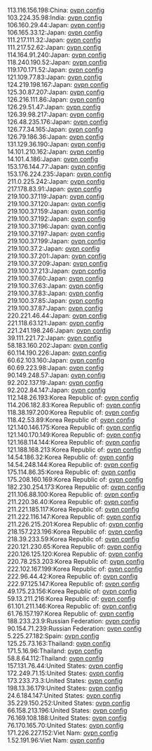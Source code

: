 113.116.156.198:China: [ovpn config](vpn/113_116_156_198.ovpn)  
103.224.35.98:India: [ovpn config](vpn/103_224_35_98.ovpn)  
106.160.29.44:Japan: [ovpn config](vpn/106_160_29_44.ovpn)  
106.165.33.12:Japan: [ovpn config](vpn/106_165_33_12.ovpn)  
111.217.111.32:Japan: [ovpn config](vpn/111_217_111_32.ovpn)  
111.217.52.62:Japan: [ovpn config](vpn/111_217_52_62.ovpn)  
114.164.91.240:Japan: [ovpn config](vpn/114_164_91_240.ovpn)  
118.240.190.52:Japan: [ovpn config](vpn/118_240_190_52.ovpn)  
119.170.171.52:Japan: [ovpn config](vpn/119_170_171_52.ovpn)  
121.109.77.83:Japan: [ovpn config](vpn/121_109_77_83.ovpn)  
124.219.198.167:Japan: [ovpn config](vpn/124_219_198_167.ovpn)  
125.30.87.207:Japan: [ovpn config](vpn/125_30_87_207.ovpn)  
126.216.111.86:Japan: [ovpn config](vpn/126_216_111_86.ovpn)  
126.29.51.47:Japan: [ovpn config](vpn/126_29_51_47.ovpn)  
126.39.98.217:Japan: [ovpn config](vpn/126_39_98_217.ovpn)  
126.48.235.176:Japan: [ovpn config](vpn/126_48_235_176.ovpn)  
126.77.34.165:Japan: [ovpn config](vpn/126_77_34_165.ovpn)  
126.79.186.36:Japan: [ovpn config](vpn/126_79_186_36.ovpn)  
131.129.36.190:Japan: [ovpn config](vpn/131_129_36_190.ovpn)  
14.101.210.162:Japan: [ovpn config](vpn/14_101_210_162.ovpn)  
14.101.4.186:Japan: [ovpn config](vpn/14_101_4_186.ovpn)  
153.176.144.77:Japan: [ovpn config](vpn/153_176_144_77.ovpn)  
153.176.224.235:Japan: [ovpn config](vpn/153_176_224_235.ovpn)  
211.0.225.242:Japan: [ovpn config](vpn/211_0_225_242.ovpn)  
217.178.83.91:Japan: [ovpn config](vpn/217_178_83_91.ovpn)  
219.100.37.119:Japan: [ovpn config](vpn/219_100_37_119.ovpn)  
219.100.37.120:Japan: [ovpn config](vpn/219_100_37_120.ovpn)  
219.100.37.159:Japan: [ovpn config](vpn/219_100_37_159.ovpn)  
219.100.37.192:Japan: [ovpn config](vpn/219_100_37_192.ovpn)  
219.100.37.196:Japan: [ovpn config](vpn/219_100_37_196.ovpn)  
219.100.37.197:Japan: [ovpn config](vpn/219_100_37_197.ovpn)  
219.100.37.199:Japan: [ovpn config](vpn/219_100_37_199.ovpn)  
219.100.37.2:Japan: [ovpn config](vpn/219_100_37_2.ovpn)  
219.100.37.201:Japan: [ovpn config](vpn/219_100_37_201.ovpn)  
219.100.37.209:Japan: [ovpn config](vpn/219_100_37_209.ovpn)  
219.100.37.213:Japan: [ovpn config](vpn/219_100_37_213.ovpn)  
219.100.37.60:Japan: [ovpn config](vpn/219_100_37_60.ovpn)  
219.100.37.63:Japan: [ovpn config](vpn/219_100_37_63.ovpn)  
219.100.37.83:Japan: [ovpn config](vpn/219_100_37_83.ovpn)  
219.100.37.85:Japan: [ovpn config](vpn/219_100_37_85.ovpn)  
219.100.37.87:Japan: [ovpn config](vpn/219_100_37_87.ovpn)  
220.221.46.44:Japan: [ovpn config](vpn/220_221_46_44.ovpn)  
221.118.63.121:Japan: [ovpn config](vpn/221_118_63_121.ovpn)  
221.241.198.246:Japan: [ovpn config](vpn/221_241_198_246.ovpn)  
39.111.221.72:Japan: [ovpn config](vpn/39_111_221_72.ovpn)  
58.183.160.202:Japan: [ovpn config](vpn/58_183_160_202.ovpn)  
60.114.190.226:Japan: [ovpn config](vpn/60_114_190_226.ovpn)  
60.62.103.160:Japan: [ovpn config](vpn/60_62_103_160.ovpn)  
60.69.223.98:Japan: [ovpn config](vpn/60_69_223_98.ovpn)  
90.149.248.57:Japan: [ovpn config](vpn/90_149_248_57.ovpn)  
92.202.137.19:Japan: [ovpn config](vpn/92_202_137_19.ovpn)  
92.202.84.147:Japan: [ovpn config](vpn/92_202_84_147.ovpn)  
112.148.26.193:Korea Republic of: [ovpn config](vpn/112_148_26_193.ovpn)  
114.206.182.83:Korea Republic of: [ovpn config](vpn/114_206_182_83.ovpn)  
118.38.197.200:Korea Republic of: [ovpn config](vpn/118_38_197_200.ovpn)  
118.42.53.89:Korea Republic of: [ovpn config](vpn/118_42_53_89.ovpn)  
121.140.146.175:Korea Republic of: [ovpn config](vpn/121_140_146_175.ovpn)  
121.140.170.149:Korea Republic of: [ovpn config](vpn/121_140_170_149.ovpn)  
121.168.114.144:Korea Republic of: [ovpn config](vpn/121_168_114_144.ovpn)  
121.188.168.213:Korea Republic of: [ovpn config](vpn/121_188_168_213.ovpn)  
14.54.186.32:Korea Republic of: [ovpn config](vpn/14_54_186_32.ovpn)  
14.54.248.144:Korea Republic of: [ovpn config](vpn/14_54_248_144.ovpn)  
175.114.86.35:Korea Republic of: [ovpn config](vpn/175_114_86_35.ovpn)  
175.208.160.169:Korea Republic of: [ovpn config](vpn/175_208_160_169.ovpn)  
182.230.254.173:Korea Republic of: [ovpn config](vpn/182_230_254_173.ovpn)  
211.106.88.100:Korea Republic of: [ovpn config](vpn/211_106_88_100.ovpn)  
211.220.36.40:Korea Republic of: [ovpn config](vpn/211_220_36_40.ovpn)  
211.221.185.117:Korea Republic of: [ovpn config](vpn/211_221_185_117.ovpn)  
211.222.116.147:Korea Republic of: [ovpn config](vpn/211_222_116_147.ovpn)  
211.226.215.201:Korea Republic of: [ovpn config](vpn/211_226_215_201.ovpn)  
218.157.223.196:Korea Republic of: [ovpn config](vpn/218_157_223_196.ovpn)  
218.39.233.59:Korea Republic of: [ovpn config](vpn/218_39_233_59.ovpn)  
220.121.230.65:Korea Republic of: [ovpn config](vpn/220_121_230_65.ovpn)  
220.126.125.120:Korea Republic of: [ovpn config](vpn/220_126_125_120.ovpn)  
220.78.253.203:Korea Republic of: [ovpn config](vpn/220_78_253_203.ovpn)  
222.102.167.199:Korea Republic of: [ovpn config](vpn/222_102_167_199.ovpn)  
222.96.44.42:Korea Republic of: [ovpn config](vpn/222_96_44_42.ovpn)  
222.97.125.147:Korea Republic of: [ovpn config](vpn/222_97_125_147.ovpn)  
49.175.23.156:Korea Republic of: [ovpn config](vpn/49_175_23_156.ovpn)  
59.13.211.216:Korea Republic of: [ovpn config](vpn/59_13_211_216.ovpn)  
61.101.211.146:Korea Republic of: [ovpn config](vpn/61_101_211_146.ovpn)  
61.76.157.197:Korea Republic of: [ovpn config](vpn/61_76_157_197.ovpn)  
188.233.23.9:Russian Federation: [ovpn config](vpn/188_233_23_9.ovpn)  
90.154.71.239:Russian Federation: [ovpn config](vpn/90_154_71_239.ovpn)  
5.225.27.182:Spain: [ovpn config](vpn/5_225_27_182.ovpn)  
125.25.73.163:Thailand: [ovpn config](vpn/125_25_73_163.ovpn)  
171.5.16.96:Thailand: [ovpn config](vpn/171_5_16_96.ovpn)  
58.8.64.112:Thailand: [ovpn config](vpn/58_8_64_112.ovpn)  
157.131.76.44:United States: [ovpn config](vpn/157_131_76_44.ovpn)  
172.249.71.15:United States: [ovpn config](vpn/172_249_71_15.ovpn)  
173.233.73.3:United States: [ovpn config](vpn/173_233_73_3.ovpn)  
198.13.36.179:United States: [ovpn config](vpn/198_13_36_179.ovpn)  
24.6.184.147:United States: [ovpn config](vpn/24_6_184_147.ovpn)  
35.229.150.252:United States: [ovpn config](vpn/35_229_150_252.ovpn)  
66.158.213.196:United States: [ovpn config](vpn/66_158_213_196.ovpn)  
76.169.108.188:United States: [ovpn config](vpn/76_169_108_188.ovpn)  
76.170.165.70:United States: [ovpn config](vpn/76_170_165_70.ovpn)  
171.226.227.152:Viet Nam: [ovpn config](vpn/171_226_227_152.ovpn)  
1.52.191.96:Viet Nam: [ovpn config](vpn/1_52_191_96.ovpn)  
